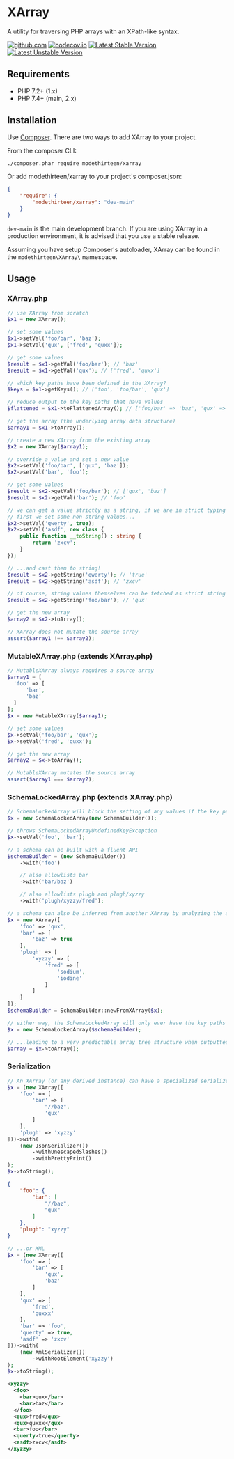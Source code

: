 # XArray

A utility for traversing PHP arrays with an XPath-like syntax.

[![github.com](https://github.com/modethirteen/XArray/workflows/build/badge.svg)](https://github.com/modethirteen/XArray/actions?query=workflow%3Abuild)
[![codecov.io](https://codecov.io/github/modethirteen/XArray/coverage.svg?branch=main)](https://codecov.io/github/modethirteen/XArray?branch=main)
[![Latest Stable Version](https://poser.pugx.org/modethirteen/xarray/version.svg)](https://packagist.org/packages/modethirteen/xarray)
[![Latest Unstable Version](https://poser.pugx.org/modethirteen/xarray/v/unstable)](https://packagist.org/packages/modethirteen/xarray)

## Requirements

* PHP 7.2+ (1.x)
* PHP 7.4+ (main, 2.x)

## Installation

Use [Composer](https://getcomposer.org/). There are two ways to add XArray to your project.

From the composer CLI:

```sh
./composer.phar require modethirteen/xarray
```

Or add modethirteen/xarray to your project's composer.json:

```json
{
    "require": {
        "modethirteen/xarray": "dev-main"
    }
}
```

`dev-main` is the main development branch. If you are using XArray in a production environment, it is advised that you use a stable release.

Assuming you have setup Composer's autoloader, XArray can be found in the `modethirteen\XArray\` namespace.

## Usage

### XArray.php

```php
// use XArray from scratch
$x1 = new XArray();

// set some values
$x1->setVal('foo/bar', 'baz');
$x1->setVal('qux', ['fred', 'quxx']);

// get some values
$result = $x1->getVal('foo/bar'); // 'baz'
$result = $x1->getVal('qux'); // ['fred', 'quxx']

// which key paths have been defined in the XArray?
$keys = $x1->getKeys(); // ['foo', 'foo/bar', 'qux']

// reduce output to the key paths that have values
$flattened = $x1->toFlattenedArray(); // ['foo/bar' => 'baz', 'qux' => ['fred', 'quxx']]

// get the array (the underlying array data structure)
$array1 = $x1->toArray();

// create a new XArray from the existing array
$x2 = new XArray($array1);

// override a value and set a new value
$x2->setVal('foo/bar', ['qux', 'baz']);
$x2->setVal('bar', 'foo');

// get some values
$result = $x2->getVal('foo/bar'); // ['qux', 'baz']
$result = $x2->getVal('bar'); // 'foo'

// we can get a value strictly as a string, if we are in strict typing mode!
// first we set some non-string values...
$x2->setVal('qwerty', true);
$x2->setVal('asdf', new class {
    public function __toString() : string {
        return 'zxcv';
    }
});

// ...and cast them to string!
$result = $x2->getString('qwerty'); // 'true'
$result = $x2->getString('asdf'); // 'zxcv'

// of course, string values themselves can be fetched as strict string types
$result = $x2->getString('foo/bar'); // 'qux'

// get the new array
$array2 = $x2->toArray();

// XArray does not mutate the source array
assert($array1 !== $array2);
```

### MutableXArray.php (extends XArray.php)

```php
// MutableXArray always requires a source array
$array1 = [
  'foo' => [
      'bar',
      'baz'
  ]
];
$x = new MutableXArray($array1);

// set some values
$x->setVal('foo/bar', 'qux');
$x->setVal('fred', 'quxx');

// get the new array
$array2 = $x->toArray();

// MutableXArray mutates the source array
assert($array1 === $array2);
```

### SchemaLockedArray.php (extends XArray.php)

```php
// SchemaLockedArray will block the setting of any values if the key path is not allowlisted in a schema
$x = new SchemaLockedArray(new SchemaBuilder());

// throws SchemaLockedArrayUndefinedKeyException
$x->setVal('foo', 'bar');

// a schema can be built with a fluent API
$schemaBuilder = (new SchemaBuilder())
    ->with('foo')

    // also allowlists bar
    ->with('bar/baz')

    // also allowlists plugh and plugh/xyzzy
    ->with('plugh/xyzzy/fred');

// a schema can also be inferred from another XArray by analyzing the array's defined key paths
$x = new XArray([
    'foo' => 'qux',
    'bar' => [
        'baz' => true
    ],
    'plugh' => [
        'xyzzy' => [
            'fred' => [
                'sodium',
                'iodine'
            ]
        ]
    ]
]);
$schemaBuilder = SchemaBuilder::newFromXArray($x);

// either way, the SchemaLockedArray will only ever have the key paths that are defined in the schema
$x = new SchemaLockedArray($schemaBuilder);

// ...leading to a very predictable array tree structure when outputted
$array = $x->toArray();
```

### Serialization

```php
// An XArray (or any derived instance) can have a specialized serializer attached when writing the array into a textual representation is necessary, such as JSON...
$x = (new XArray([
    'foo' => [
        'bar' => [
            "//baz",
            'qux'
        ]
    ],
    'plugh' => 'xyzzy'
]))->with(
    (new JsonSerializer())
        ->withUnescapedSlashes()
        ->withPrettyPrint()
);
$x->toString();
```

```json
{
    "foo": {
        "bar": [
            "//baz",
            "qux"
        ]
    },
    "plugh": "xyzzy"
}
```

```php
// ...or XML
$x = (new XArray([
    'foo' => [
        'bar' => [
            'qux',
            'baz'
        ]
    ],
    'qux' => [
        'fred',
        'quxxx'
    ],
    'bar' => 'foo',
    'querty' => true,
    'asdf' => 'zxcv'
]))->with(
    (new XmlSerializer())
        ->withRootElement('xyzzy')
);
$x->toString();
```

```xml
<xyzzy>
  <foo>
    <bar>qux</bar>
    <bar>baz</bar>
  </foo>
  <qux>fred</qux>
  <qux>quxxx</qux>
  <bar>foo</bar>
  <querty>true</querty>
  <asdf>zxcv</asdf>
</xyzzy>
```
